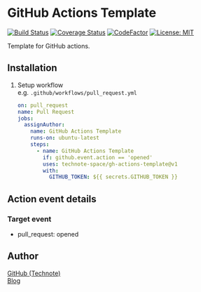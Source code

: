 # GitHub Actions Template

[![Build Status](https://github.com/technote-space/gh-action-template/workflows/Build/badge.svg)](https://github.com/technote-space/gh-action-template/actions)
[![Coverage Status](https://coveralls.io/repos/github/technote-space/gh-action-template/badge.svg?branch=master)](https://coveralls.io/github/technote-space/gh-action-template?branch=master)
[![CodeFactor](https://www.codefactor.io/repository/github/technote-space/gh-action-template/badge)](https://www.codefactor.io/repository/github/technote-space/gh-action-template)
[![License: MIT](https://img.shields.io/badge/License-MIT-blue.svg)](https://github.com/technote-space/gh-action-template/blob/master/LICENSE)

Template for GitHub actions.

## Installation
1. Setup workflow  
   e.g. `.github/workflows/pull_request.yml`
   ```yaml
   on: pull_request
   name: Pull Request
   jobs:
     assignAuthor:
       name: GitHub Actions Template
       runs-on: ubuntu-latest
       steps:
         - name: GitHub Actions Template
           if: github.event.action == 'opened'
           uses: technote-space/gh-actions-template@v1
           with:
             GITHUB_TOKEN: ${{ secrets.GITHUB_TOKEN }}
   ```

## Action event details
### Target event
- pull_request: opened

## Author
[GitHub (Technote)](https://github.com/technote-space)  
[Blog](https://technote.space)
